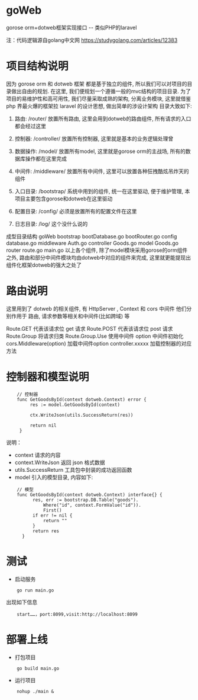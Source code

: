 # goWeb
gorose orm+dotweb框架实现接口 -- 类似PHP的laravel

注：代码逻辑源自golang中文网 https://studygolang.com/articles/12383
# 项目结构说明
因为 gorose orm 和 dotweb 框架 都是基于独立的组件, 所以我们可以对项目的目录做出自由的规划.
在这里, 我们便规划一个遵循一般的mvc结构的项目目录.
为了项目的易维护性和高可用性, 我们尽量采取成熟的架构, 分离业务模块, 这里就借鉴 php 界最火爆的框架拉 laravel 的设计思想, 做出简单的涉设计架构
目录大致如下:

1. 路由: /router/
放置所有路由, 这里会用到dotweb的路由组件, 所有请求的入口都会经过这里

2. 控制器: /controller/
放置所有控制器, 这里就是基本的业务逻辑处理曾

3. 数据操作: /model/
放置所有model, 这里就是gorose orm的主战场, 所有的数据库操作都在这里完成

4. 中间件: /middleware/
放置所有中间件, 这里可以放置各种狂拽酷炫吊炸天的组件

5. 入口目录: /bootstrap/
系统中用到的组件, 统一在这里驱动, 便于维护管理, 本项目主要包含gorose和dotweb在这里驱动

6. 配置目录: /config/
必须是放置所有的配置文件在这里

7. 日志目录: /log/
这个没什么说的

成型目录结构
goWeb
    bootstrap
        bootDatabase.go
        bootRouter.go
    config
        database.go
    middleware
        Auth.go
    controller
        Goods.go
    model
        Goods.go
    router
        route.go
    main.go
以上各个组件, 除了model模块采用gorose的orm组件之外, 路由和部分中间件模块均由dotweb中对应的组件来完成, 这里就更能提现出组件化框架dotweb的强大之处了

# 路由说明
  这里用到了 dotweb 的相关组件, 有 HttpServer , Context 和 cors 中间件
  他们分别作用于 路由, 请求参数等相关和中间件(比如跨域) 等

  Route.GET 代表该请求位 get 请求
  Route.POST 代表该请求位 post 请求
  Route.Group 将请求归类
  Route.Group.Use 使用中间件
  option 中间件初始化
  cors.Middleware(option) 加载中间件option
  controller.xxxxx 加载控制器的对应方法

# 控制器和模型说明
````
    // 控制器
    func GetGoodsById(context dotweb.Context) error {
         res := model.GetGoodsById(context)

         ctx.WriteJson(utils.SuccessReturn(res))

         return nil
     }
````
说明：
- context 请求的内容
- context.WriteJson 返回 json 格式数据
- utils.SuccessReturn 工具包中封装的成功返回函数
- model 引入的模型目录, 内容如下:

````
    // 模型
    func GetGoodsById(context dotweb.Context) interface{} {
          res, err := bootstrap.DB.Table("goods").
              Where("id", context.FormValue("id")).
              First()
          if err != nil {
              return ""
          }
          return res
      }
````

# 测试
- 启动服务
````
    go run main.go
````
出现如下信息
````
    start……，port:8099,visit:http://localhost:8099
````

# 部署上线
- 打包项目
````
    go build main.go
````
- 运行项目
````
    nohup ./main &
````
